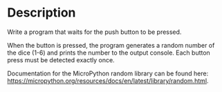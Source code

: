 # Description

Write a program that waits for the push button to be pressed.

When the button is pressed, the program generates a random number of the dice (1-6) and prints the number to the output console. Each button press must be detected exactly once.

Documentation for the MicroPython random library can be found here:
https://micropython.org/resources/docs/en/latest/library/random.html.
